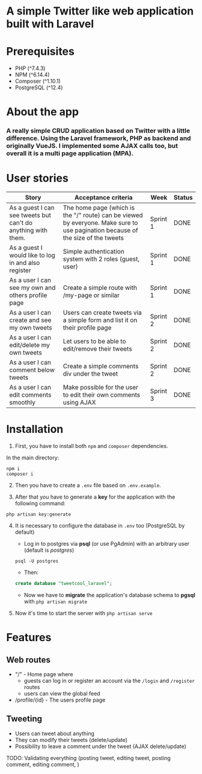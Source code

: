 # A simple Twitter like web application built with Laravel

# Prerequisites

-   PHP (^7.4.3)
-   NPM (^6.14.4)
-   Composer (^1.10.1)
-   PostgreSQL (^12.4)

# About the app

### A really simple CRUD application based on Twitter with a little difference. Using the Laravel framework, PHP as backend and originally VueJS. I implemented some AJAX calls too, but overall it is a multi page application (MPA).

# User stories

| Story                                                        | Acceptance criteria                                                                                                             | Week     | Status |
| ------------------------------------------------------------ | ------------------------------------------------------------------------------------------------------------------------------- | -------- | ------ |
| As a guest I can see tweets but can't do anything with them. | The home page (which is the "/" route) can be viewed by everyone. Make sure to use pagination because of the size of the tweets | Sprint 1 | DONE   |
| As a guest I would like to log in and also register          | Simple authentication system with 2 roles (guest, user)                                                                         | Sprint 1 | DONE   |
| As a user I can see my own and others profile page           | Create a simple route with /my-page or similar                                                                                  | Sprint 1 | DONE   |
| As a user I can create and see my own tweets                 | Users can create tweets via a simple form and list it on their profile page                                                     | Sprint 2 | DONE   |
| As a user I can edit/delete my own tweets                    | Let users to be able to edit/remove their tweets                                                                                | Sprint 2 | DONE   |
| As a user I can comment below tweets                         | Create a simple comments div under the tweet                                                                                    | Sprint 2 | DONE   |
| As a user I can edit comments smoothly                       | Make possible for the user to edit their own comments using AJAX                                                                | Sprint 3 | DONE   |

# Installation

1. First, you have to install both `npm` and `composer` dependencies.

In the main directory:

```
npm i
composer i
```

2. Then you have to create a `.env` file based on `.env.example`.

3. After that you have to generate a **key** for the application with the following command:

```
php artisan key:generate
```

4. It is necessary to configure the database in `.env` too (PostgreSQL by default)

    - Log in to postgres via **psql** (or use PgAdmin) with an arbitrary user (default is _postgres_)

    ```
    psql -U postgres
    ```

    - Then:

    ```sql
    create database "tweetcool_laravel";
    ```

    - Now we have to **migrate** the application's database schema to **pgsql** with `php artisan migrate`

5. Now it's time to start the server with `php artisan serve`

# Features

## Web routes

-   "/" - Home page where
    -   guests can log in or register an account via the `/login` and `/register` routes
    -   users can view the global feed
-   /profile/{id} - The users profile page

## Tweeting

-   Users can tweet about anything
-   They can modify their tweets (delete/update)
-   Possibility to leave a comment under the tweet (AJAX delete/update)

TODO: Validating everything (posting tweet, editing tweet, posting comment, editing comment, )

